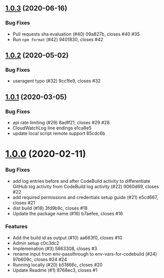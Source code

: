 ## [1.0.3](/compare/v1.0.2...v1.0.3) (2020-06-16)

### Bug Fixes

- Pull requests sha evaluation (#40) 09a827b, closes #40 #35
- Run `npm format` (#42) 9401830, closes #42

## [1.0.2](/compare/v1.0.1...v1.0.2) (2020-05-02)

### Bug Fixes

- useragent typo (#32) 9cc1fe9, closes #32

## [1.0.1](/compare/v1.0.0...v1.0.1) (2020-03-05)

### Bug Fixes

- api rate limiting (#29) 8adff21, closes #29 #28
- CloudWatchLog line endings e1ca8e5
- update local script remote support 85cdc6b

# [1.0.0](/compare/c0c3dc2a11b8b0cc79282546b688d803c5400c92...v1.0.0) (2020-02-11)

### Bug Fixes

- add log entries before and after CodeBuild activity to differentiate GitHub log activity from CodeBuild log activity (#22) 9060d69, closes #22
- add required permissions and credentials setup guide (#21) e5cd667, closes #21
- dist build (#18) 3fd9b9c, closes #18
- Update the package name (#16) b7aefee, closes #16

### Features

- Add the build id as output (#10) aa663f0, closes #10
- Admin setup c0c3dc2
- Implemenation (#3) 5863308, closes #3
- rename input from env-passthrough to env-vars-for-codebuild (#24) 97b609c, closes #24 #24
- Running locally (#20) b51866c, closes #20
- Update Readme (#1) 8768ec3, closes #1

